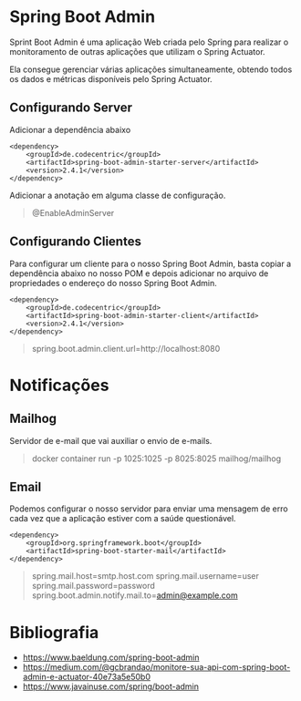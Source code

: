 # Spring Boot Admin

Sprint Boot Admin é uma aplicação Web criada pelo Spring para realizar o monitoramento de outras aplicações que utilizam
o Spring Actuator.

Ela consegue gerenciar várias aplicações simultaneamente, obtendo todos os dados e métricas disponíveis pelo Spring
Actuator.

## Configurando Server

Adicionar a dependência abaixo

    <dependency>
        <groupId>de.codecentric</groupId>
        <artifactId>spring-boot-admin-starter-server</artifactId>
        <version>2.4.1</version>
    </dependency>

Adicionar a anotação em alguma classe de configuração.
> @EnableAdminServer

## Configurando Clientes

Para configurar um cliente para o nosso Spring Boot Admin, basta copiar a dependência abaixo no nosso POM e depois
adicionar no arquivo de propriedades o endereço do nosso Spring Boot Admin.

    <dependency>
        <groupId>de.codecentric</groupId>
        <artifactId>spring-boot-admin-starter-client</artifactId>
        <version>2.4.1</version>
    </dependency>

> spring.boot.admin.client.url=http://localhost:8080

# Notificações

## Mailhog

Servidor de e-mail que vai auxiliar o envio de e-mails.

> docker container run -p 1025:1025 -p 8025:8025 mailhog/mailhog

## Email

Podemos configurar o nosso servidor para enviar uma mensagem de erro cada vez que a aplicação estiver com a saúde
questionável.

    <dependency>
        <groupId>org.springframework.boot</groupId>
        <artifactId>spring-boot-starter-mail</artifactId>
    </dependency>

> spring.mail.host=smtp.host.com
> spring.mail.username=user
> spring.mail.password=password
> spring.boot.admin.notify.mail.to=admin@example.com

# Bibliografia

* https://www.baeldung.com/spring-boot-admin
* https://medium.com/@gcbrandao/monitore-sua-api-com-spring-boot-admin-e-actuator-40e73a5e50b0
* https://www.javainuse.com/spring/boot-admin
